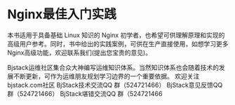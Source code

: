 # Nginx最佳入门实践

本书适用于具备基础 Linux 知识的 Nginx 初学者，也希望可供理解原理和实现的高级用户参考。同时，书中给出的实践案例，可供在生产直接使用，如想学习更多Nginx高级功能，欢迎联系我们(提出您宝贵的意见)。

Bjstack运维社区集合众大神编写运维知识体系。当然知识体系也会随着技术的发展不断更新，可作为运维朋友规划学习边界的一个重要依据。 欢迎关注 bjstack.com社区
BjStack技术交流QQ 群（524721466）
BjStack意见反馈QQ 群（524721466）
BjStack堪错交流QQ 群（524721466
